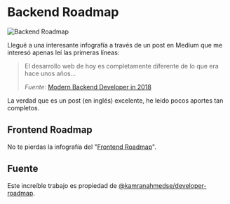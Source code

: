 # Backend Roadmap

![Backend Roadmap](https://cdn-images-1.medium.com/max/2000/1*WQviQNNE2cnhVAiQpIXkQg.png)

Llegué a una interesante infografía a través de un post en Medium que me interesó apenas leí las primeras líneas:
>El desarrollo web de hoy es completamente diferente de lo que era hace unos años... 
>
>_Fuente:_ [Modern Backend Developer in 2018](https://medium.com/tech-tajawal/modern-backend-developer-in-2018-6b3f7b5f8b9)

La verdad que es un post (en inglés) excelente, he leído pocos aportes tan completos.

## Frontend Roadmap

No te pierdas la infografía del "[Frontend Roadmap](/c/frontend-roadmap.md)".

## Fuente

Este increíble trabajo es propiedad de [@kamranahmedse/developer-roadmap](https://github.com/kamranahmedse/developer-roadmap).
